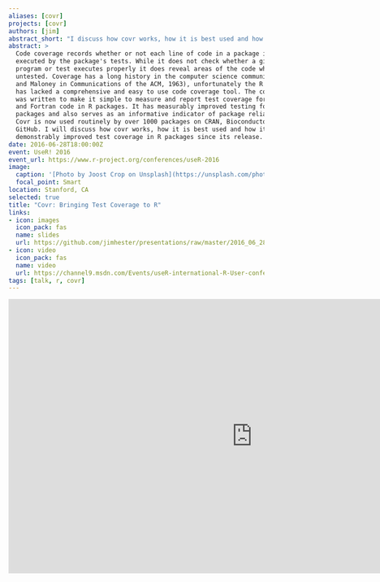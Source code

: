 ```yaml
---
aliases: [covr]
projects: [covr]
authors: [jim]
abstract_short: "I discuss how covr works, how it is best used and how it has demonstrably improved test coverage in R packages"
abstract: >
  Code coverage records whether or not each line of code in a package is
  executed by the package's tests. While it does not check whether a given
  program or test executes properly it does reveal areas of the code which are
  untested. Coverage has a long history in the computer science community (Miller
  and Maloney in Communications of the ACM, 1963), unfortunately the R language
  has lacked a comprehensive and easy to use code coverage tool. The covr package
  was written to make it simple to measure and report test coverage for R, C, C++
  and Fortran code in R packages. It has measurably improved testing for numerous
  packages and also serves as an informative indicator of package reliability.
  Covr is now used routinely by over 1000 packages on CRAN, Bioconductor and
  GitHub. I will discuss how covr works, how it is best used and how it has
  demonstrably improved test coverage in R packages since its release.
date: 2016-06-28T18:00:00Z
event: UseR! 2016
event_url: https://www.r-project.org/conferences/useR-2016
image:
  caption: '[Photo by Joost Crop on Unsplash](https://unsplash.com/photos/DQKOFZ-vk3M)'
  focal_point: Smart
location: Stanford, CA
selected: true
title: "Covr: Bringing Test Coverage to R"
links:
- icon: images
  icon_pack: fas
  name: slides
  url: https://github.com/jimhester/presentations/raw/master/2016_06_28-UseR2016-covr/covr-UseR2016.pdf
- icon: video
  icon_pack: fas
  name: video
  url: https://channel9.msdn.com/Events/useR-international-R-User-conference/useR2016/Covr-Bringing-Code-Coverage-to-R
tags: [talk, r, covr]
---
```


<iframe src="https://channel9.msdn.com/Events/useR-international-R-User-conference/useR2016/Covr-Bringing-Code-Coverage-to-R/player" width="960" height="540" allowFullScreen frameBorder="0" title="Covr: Bringing Code Coverage to R - Microsoft Channel 9 Video"></iframe>
